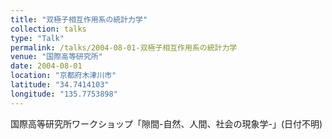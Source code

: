 ```yaml
---
title: "双極子相互作用系の統計力学"
collection: talks
type: "Talk"
permalink: /talks/2004-08-01-双極子相互作用系の統計力学
venue: "国際高等研究所"
date: 2004-08-01
location: "京都府木津川市"
latitude: "34.7414103"
longitude: "135.7753898"
---
```


国際高等研究所ワークショップ「隙間-自然、人間、社会の現象学-」(日付不明)
